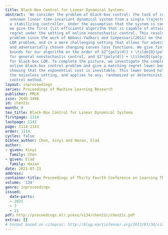 ```yaml
---
title: Black-Box Control for Linear Dynamical Systems
abstract: 'We consider the problem of black-box control: the task of controlling an
  unknown linear time-invariant dynamical system from a single trajectory without
  a stabilizing controller. Under the assumption that the system is controllable,
  we give the first {\it efficient} algorithm that is capable of attaining sublinear
  regret under the setting of online nonstochastic control. This resolves an open
  problem since the work of Abbasi-Yadkori and Szepesvari(2011) on the stochastic
  LQR problem, and in a more challenging setting that allows for adversarial perturbations
  and adversarially chosen changing convex loss functions. We give finite-time regret
  bounds for our algorithm on the order of $2^{poly(d)} + \tilde{O}(poly(d) T^{2/3})$
  for general nonstochastic control, and $2^{poly(d)} + \tilde{O}(poly(d) \sqrt{T})$
  for black-box LQR. To complete the picture, we investigate the complexity of the
  online black-box control problem and give a matching regret lower bound of $2^{\Omega(d)}$,
  showing that the exponential cost is inevitable. This lower bound holds even in
  the noiseless setting, and applies to any, randomized or deterministic, black-box
  control method.'
layout: inproceedings
series: Proceedings of Machine Learning Research
publisher: PMLR
issn: 2640-3498
id: chen21c
month: 0
tex_title: Black-Box Control for Linear Dynamical Systems
firstpage: 1114
lastpage: 1143
page: 1114-1143
order: 1114
cycles: false
bibtex_author: Chen, Xinyi and Hazan, Elad
author:
- given: Xinyi
  family: Chen
- given: Elad
  family: Hazan
date: 2021-07-21
address:
container-title: Proceedings of Thirty Fourth Conference on Learning Theory
volume: '134'
genre: inproceedings
issued:
  date-parts:
  - 2021
  - 7
  - 21
pdf: http://proceedings.mlr.press/v134/chen21c/chen21c.pdf
extras: []
# Format based on citeproc: http://blog.martinfenner.org/2013/07/30/citeproc-yaml-for-bibliographies/
---
```

